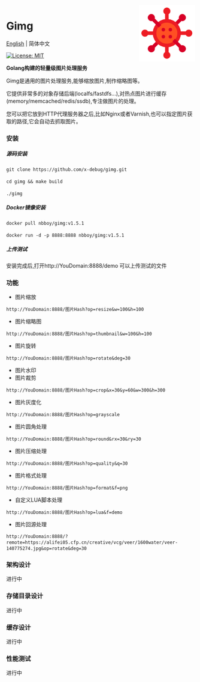 <img align="right" width="150px" src="./resources/logo-192x192.png">

# Gimg
[English](readme_en.md) | 简体中文

[![License: MIT](https://img.shields.io/badge/License-MIT-yellow.svg)](https://opensource.org/licenses/MIT)

**Golang构建的轻量级图片处理服务**

Gimg是通用的图片处理服务,能够缩放图片,制作缩略图等。

它提供非常多的对象存储后端(localfs/fastdfs...),对热点图片进行缓存(memory/memcached/redis/ssdb),专注做图片的处理。

您可以把它放到HTTP代理服务器之后,比如Nginx或者Varnish,也可以指定图片获取的路径,它会自动去抓取图片。

### 安装
##### 源码安装
```shell
git clone https://github.com/x-debug/gimg.git

cd gimg && make build

./gimg
```

##### Docker镜像安装
```shell
docker pull nbboy/gimg:v1.5.1

docker run -d -p 8888:8888 nbboy/gimg:v1.5.1
```

##### 上传测试
安装完成后,打开http://YouDomain:8888/demo 可以上传测试的文件

### 功能
- 图片缩放
```
http://YouDomain:8888/图片Hash?op=resize&w=100&h=100
```
- 图片缩略图
```
http://YouDomain:8888/图片Hash?op=thumbnail&w=100&h=100
```
- 图片旋转
```
http://YouDomain:8888/图片Hash?op=rotate&deg=30
```
- 图片水印
- 图片裁剪
```
http://YouDomain:8888/图片Hash?op=crop&x=30&y=60&w=300&h=300
```
- 图片灰度化
```
http://YouDomain:8888/图片Hash?op=grayscale
```
- 图片圆角处理
```
http://YouDomain:8888/图片Hash?op=round&rx=30&ry=30
```
- 图片压缩处理
```
http://YouDomain:8888/图片Hash?op=quality&q=30
```
- 图片格式处理
```
http://YouDomain:8888/图片Hash?op=format&f=png
```
- 自定义LUA脚本处理
```
http://YouDomain:8888/图片Hash?op=lua&f=demo
```
- 图片回源处理
```
http://YouDomain:8888/?remote=https://alifei05.cfp.cn/creative/vcg/veer/1600water/veer-140775274.jpg&op=rotate&deg=30
```
### 架构设计
进行中

### 存储目录设计
进行中

### 缓存设计
进行中

### 性能测试
进行中
